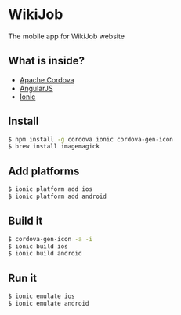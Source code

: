 WikiJob
=====================

The mobile app for WikiJob website

## What is inside?
* [Apache Cordova](http://cordova.apache.org)
* [AngularJS](https://angularjs.org)
* [Ionic](http://ionicframework.com)

## Install

```bash
$ npm install -g cordova ionic cordova-gen-icon
$ brew install imagemagick 
```

## Add platforms

```bash
$ ionic platform add ios
$ ionic platform add android
```

## Build it

```bash
$ cordova-gen-icon -a -i 
$ ionic build ios
$ ionic build android
```

## Run it

```bash
$ ionic emulate ios
$ ionic emulate android
```
